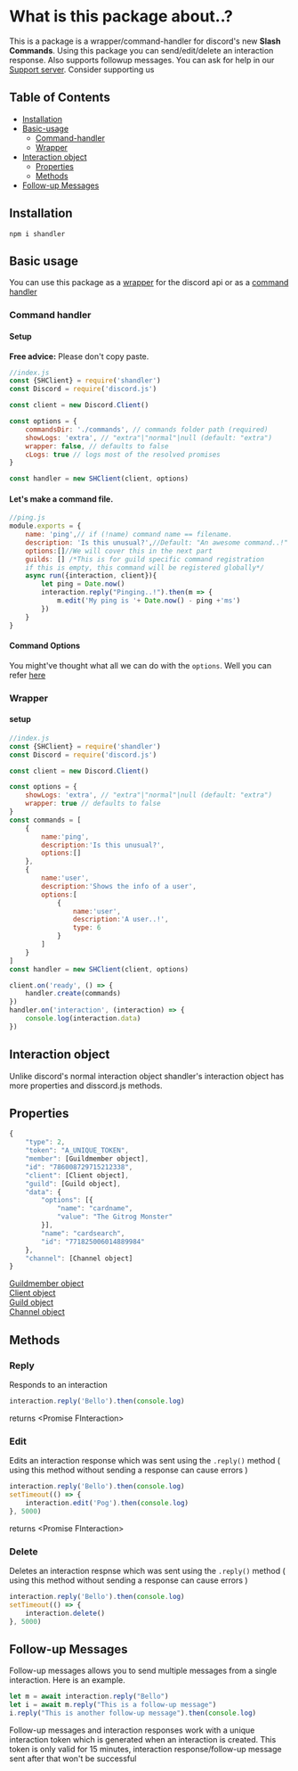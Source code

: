 # What is this package about..?

This is a package is a wrapper/command-handler for discord's new **Slash Commands**. Using this package you can send/edit/delete an interaction response. Also supports followup messages. You can ask for help in our [Support server](https://discord.gg/tMWmEJFq4m). Consider supporting us 

## Table of Contents
* [Installation](#Installation)
* [Basic-usage](#Basic-usage)
    * [Command-handler](#Command-handler)
    * [Wrapper](#Wrapper)
* [Interaction object](#Interaction-object)
    * [Properties](#Properties)
    * [Methods](#Methods)
* [Follow-up Messages](#Follow-up-Messages)

## Installation

```
npm i shandler
```

## Basic usage
You can use this package as a [wrapper](#Wrapper) for the discord api or as a [command handler](#Command-handler)
### Command handler

#### Setup
**Free advice:** Please don't copy paste.
```js
//index.js
const {SHClient} = require('shandler')
const Discord = require('discord.js')

const client = new Discord.Client()

const options = {
    commandsDir: './commands', // commands folder path (required)
    showLogs: 'extra', // "extra"|"normal"|null (default: "extra")
    wrapper: false, // defaults to false
    cLogs: true // logs most of the resolved promises
}

const handler = new SHClient(client, options)

```
#### Let's make a command file.
```js
//ping.js
module.exports = {
    name: 'ping',// if (!name) command name == filename.
    description: 'Is this unusual?',//Default: "An awesome command..!"
    options:[]//We will cover this in the next part
    guilds: [] /*This is for guild specific command registration
    if this is empty, this command will be registered globally*/
    async run({interaction, client}){
        let ping = Date.now()
        interaction.reply("Pinging..!").then(m => {
            m.edit('My ping is '+ Date.now() - ping +'ms')
        })
    }
}
```
#### Command Options
You might've thought what all we can do with the `options`. Well you can refer [here](https://discord.com/developers/docs/interactions/slash-commands#applicationcommandoption)

### Wrapper
#### setup
```js
//index.js
const {SHClient} = require('shandler')
const Discord = require('discord.js')

const client = new Discord.Client()

const options = {
    showLogs: 'extra', // "extra"|"normal"|null (default: "extra")
    wrapper: true // defaults to false
}
const commands = [
    {
        name:'ping',
        description:'Is this unusual?',
        options:[]
    },
    {
        name:'user',
        description:'Shows the info of a user',
        options:[
            {
                name:'user',
                description:'A user..!',
                type: 6
            }
        ]
    }
]
const handler = new SHClient(client, options)

client.on('ready', () => {
    handler.create(commands)
})
handler.on('interaction', (interaction) => {
    console.log(interaction.data)
})

```
## Interaction object
Unlike discord's normal interaction object shandler's interaction object has more properties and disscord.js methods. 
## Properties
```js
{
    "type": 2,
    "token": "A_UNIQUE_TOKEN",
    "member": [Guildmember object],
    "id": "786008729715212338",
    "client": [Client object],
    "guild": [Guild object],
    "data": {
        "options": [{
            "name": "cardname",
            "value": "The Gitrog Monster"
        }],
        "name": "cardsearch",
        "id": "771825006014889984"
    },
    "channel": [Channel object]
}
```
[Guildmember object](https://discord.js.org/#/docs/main/stable/class/GuildMember)<br>
[Client object](https://discord.js.org/#/docs/main/stable/class/Client)<br>
[Guild object](https://discord.js.org/#/docs/main/stable/class/Guild)<br>
[Channel object](https://discord.js.org/#/docs/main/stable/class/Channel)<br>
## Methods

### Reply
Responds to an interaction
```js
interaction.reply('Bello').then(console.log)
```
 returns <Promise FInteraction\>
### Edit
Edits an interaction response which was sent using the `.reply()` method ( using this method without sending a response can cause errors )
```js
interaction.reply('Bello').then(console.log)
setTimeout(() => {
    interaction.edit('Pog').then(console.log)
}, 5000)
```
 returns <Promise FInteraction\>
### Delete
Deletes an interaction respnse which was sent using the `.reply()` method ( using this method without sending a response can cause errors )
```js
interaction.reply('Bello').then(console.log)
setTimeout(() => {
    interaction.delete()
}, 5000)
```
## Follow-up Messages
Follow-up messages allows you to send multiple messages from a single interaction. Here is an example.

```js
let m = await interaction.reply("Bello")
let i = await m.reply("This is a follow-up message")
i.reply("This is another follow-up message").then(console.log)
```
Follow-up messages and interaction responses work with a unique interaction token which is generated when an interaction is created. This token is only valid for 15 minutes, interaction response/follow-up message sent after that won't be successful